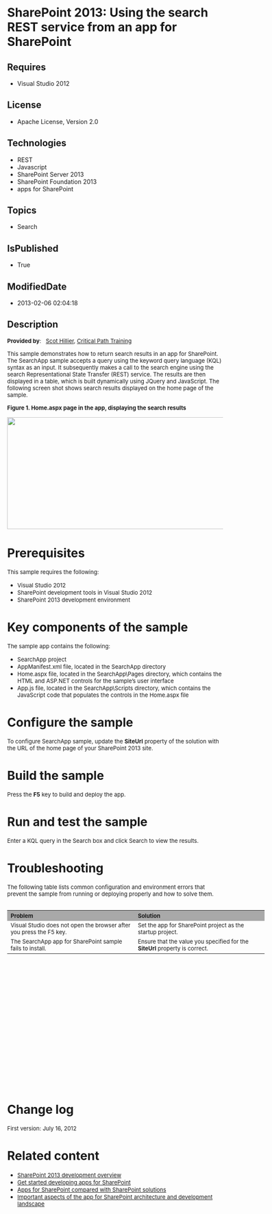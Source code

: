 # SharePoint 2013: Using the search REST service from an app for SharePoint
## Requires
* Visual Studio 2012
## License
* Apache License, Version 2.0
## Technologies
* REST
* Javascript
* SharePoint Server 2013
* SharePoint Foundation 2013
* apps for SharePoint
## Topics
* Search
## IsPublished
* True
## ModifiedDate
* 2013-02-06 02:04:18
## Description

<p><span style="font-size:small"><strong>Provided by</strong>:&nbsp;&nbsp; <a href="http://www.shillier.com/default.aspx">
Scot Hillier</a>, <a href="http://www.criticalpathtraining.com/Pages/default.aspx">
Critical Path Training</a></span></p>
<p><span style="font-size:small">This sample demonstrates how to return search results in an app for SharePoint.&nbsp; The SearchApp sample accepts a query using the keyword query language (KQL) syntax as an input. It subsequently makes a call to the search
 engine using the search Representational State Transfer (REST) service. The results are then displayed in a table, which is built dynamically using JQuery and JavaScript. The following screen shot shows search results displayed on the home page of the sample.</span></p>
<p><strong><span style="font-size:small">Figure 1. Home.aspx page in the app, displaying the search results</span></strong></p>
<p><span style="font-size:small"><img id="60652" src="http://i1.code.msdn.s-msft.com/sharepoint-2013-perform-a-1bf3e87d/image/file/60652/1/fig1.jpg" alt="" width="645" height="261"></span></p>
<h1>Prerequisites</h1>
<p><span style="font-size:small">This sample requires the following:</span></p>
<ul>
<li><span style="font-size:small">Visual Studio 2012</span> </li><li><span style="font-size:small">SharePoint development tools in Visual Studio 2012</span>
</li><li><span style="font-size:small">SharePoint 2013 development environment</span> </li></ul>
<h1>Key components of the sample</h1>
<p><span style="font-size:small">The sample app contains the following:</span></p>
<ul>
<li><span style="font-size:small">SearchApp project</span> </li><li><span style="font-size:small">AppManifest.xml file, located in the SearchApp directory</span>
</li><li><span style="font-size:small">Home.aspx file, located in the SearchApp\Pages directory, which contains the HTML and ASP.NET controls for the sample&rsquo;s user interface</span>
</li><li><span style="font-size:small">App.js file, located in the SearchApp\Scripts directory, which contains the JavaScript code that populates the controls in the Home.aspx file</span>
</li></ul>
<h1>Configure the sample</h1>
<p><span style="font-size:small">To configure SearchApp sample, update the <strong>
SiteUrl</strong> property of the solution with the URL of the home page of your SharePoint 2013 site.</span></p>
<h1>Build the sample</h1>
<p><span style="font-size:small">Press the <strong>F5</strong> key to build and deploy the app.</span></p>
<h1>Run and test the sample</h1>
<p><span style="font-size:small">Enter a KQL query in the Search box and click Search to view the results.</span></p>
<h1>Troubleshooting</h1>
<p><span style="font-size:small">The following table lists common configuration and environment errors that prevent the sample from running or deploying properly and how to solve them.</span></p>
<table border="0" cellspacing="5" cellpadding="5" frame="void" align="left" style="width:601px; height:212px">
<tbody>
<tr style="background-color:#a9a9a9">
<th align="left" scope="col"><strong><span style="font-size:small">Problem </span>
</strong></th>
<th align="left" scope="col"><strong><span style="font-size:small">Solution</span></strong></th>
</tr>
<tr valign="top">
<td><span style="font-size:small">Visual Studio does not open the browser after you press the F5 key.</span></td>
<td><span style="font-size:small">Set the app for SharePoint project as the startup project.</span></td>
</tr>
<tr valign="top">
<td><span style="font-size:small">The SearchApp app for SharePoint sample fails to install.</span></td>
<td><span style="font-size:small">Ensure that the value you specified for the <strong>
SiteUrl</strong> property is correct.</span></td>
</tr>
</tbody>
</table>
<h1><br>
<br>
<span style="font-size:small">&nbsp;</span><br>
<br>
<br>
</h1>
<p>&nbsp;</p>
<p>&nbsp;</p>
<p>&nbsp;</p>
<h1>Change log</h1>
<p><span style="font-size:small">First version: July 16, 2012</span></p>
<h1>Related content</h1>
<ul>
<li><span style="font-size:small"><a title="http://msdn.microsoft.com/library/f86e2695-4d7a-4fc5-bc23-689de96c4b06.aspx" href="http://msdn.microsoft.com/library/f86e2695-4d7a-4fc5-bc23-689de96c4b06.aspx" target="_blank">SharePoint 2013 development overview</a></span>
</li><li><span style="font-size:small"><a title="http://msdn.microsoft.com/library/d07e0a13-1e74-4128-857a-513dedbfef33.aspx" href="http://msdn.microsoft.com/library/d07e0a13-1e74-4128-857a-513dedbfef33.aspx" target="_blank">Get started developing apps for SharePoint</a></span>
</li><li><span style="font-size:small"><a title="http://msdn.microsoft.com/library/0e9efadb-aaf2-4c0d-afd5-d6cf25c4e7a8.aspx" href="http://msdn.microsoft.com/library/0e9efadb-aaf2-4c0d-afd5-d6cf25c4e7a8.aspx" target="_blank">Apps for SharePoint&nbsp;compared with&nbsp;SharePoint
 solutions</a></span> </li><li><span style="font-size:small"><a title="http://msdn.microsoft.com/library/ae96572b-8f06-4fd3-854f-fc312f7f2d88.aspx" href="http://msdn.microsoft.com/library/ae96572b-8f06-4fd3-854f-fc312f7f2d88.aspx" target="_blank">Important aspects of the app for&nbsp;SharePoint
 architecture and development landscape</a></span> </li></ul>
